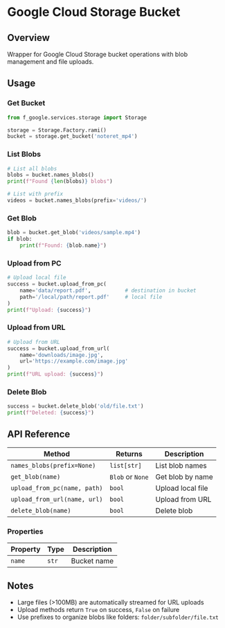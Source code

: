 # Google Cloud Storage Bucket

## Overview
Wrapper for Google Cloud Storage bucket operations with blob management and file uploads.

## Usage

### Get Bucket
```python
from f_google.services.storage import Storage

storage = Storage.Factory.rami()
bucket = storage.get_bucket('noteret_mp4')
```

### List Blobs
```python
# List all blobs
blobs = bucket.names_blobs()
print(f"Found {len(blobs)} blobs")

# List with prefix
videos = bucket.names_blobs(prefix='videos/')
```

### Get Blob
```python
blob = bucket.get_blob('videos/sample.mp4')
if blob:
    print(f"Found: {blob.name}")
```

### Upload from PC
```python
# Upload local file
success = bucket.upload_from_pc(
    name='data/report.pdf',           # destination in bucket
    path='/local/path/report.pdf'     # local file
)
print(f"Upload: {success}")
```

### Upload from URL
```python
# Upload from URL
success = bucket.upload_from_url(
    name='downloads/image.jpg',
    url='https://example.com/image.jpg'
)
print(f"URL upload: {success}")
```

### Delete Blob
```python
success = bucket.delete_blob('old/file.txt')
print(f"Deleted: {success}")
```

## API Reference

| Method | Returns | Description |
|--------|---------|-------------|
| `names_blobs(prefix=None)` | `list[str]` | List blob names |
| `get_blob(name)` | `Blob` or `None` | Get blob by name |
| `upload_from_pc(name, path)` | `bool` | Upload local file |
| `upload_from_url(name, url)` | `bool` | Upload from URL |
| `delete_blob(name)` | `bool` | Delete blob |

### Properties
| Property | Type | Description |
|----------|------|-------------|
| `name` | `str` | Bucket name |

## Notes
- Large files (>100MB) are automatically streamed for URL uploads
- Upload methods return `True` on success, `False` on failure
- Use prefixes to organize blobs like folders: `folder/subfolder/file.txt`
